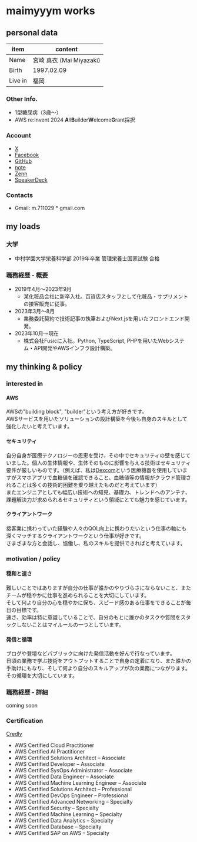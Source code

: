 # maimyyym works
## personal data

| item    | content                  |  
| ------- | ------------------------ |   
| Name    | 宮崎 真衣 (Mai Miyazaki) |    
| Birth   | 1997.02.09               |   
| Live in | 福岡                     |   

### Other Info.
- 1型糖尿病（3歳〜）
- AWS re:Invent 2024 **A**ll**B**uilder**W**elcome**G**rant採択

### Account
- [X](https://x.com/maimyyym)
- [Facebook](https://www.facebook.com/profile.php?id=61557484814842)
- [GitHub](https://github.com/maimyyym)
- [note](https://note.com/myfy_29)
- [Zenn](https://zenn.dev/mai_mizz)
- [SpeakerDeck](https://speakerdeck.com/maimyyym)

### Contacts
- Gmail: m.711029 * gmail.com

## my loads
### 大学
- 中村学園大学栄養科学部 2019年卒業
  管理栄養士国家試験 合格

### 職務経歴 - 概要
- 2019年4月〜2023年9月
  - 某化粧品会社に新卒入社。百貨店スタッフとして化粧品・サプリメントの接客販売に従事。
- 2023年3月〜8月
  - 業務委託契約で技術記事の執筆およびNext.jsを用いたフロントエンド開発。
- 2023年10月〜現在
  - 株式会社Fusicに入社。Python, TypeScript, PHPを用いたWebシステム・API開発やAWSインフラ設計構築。

## my thinking & policy
### interested in
#### AWS
AWSの"building block", "builder"という考え方が好きです。  
AWSサービスを用いたソリューションの設計構築を今後も自身のスキルとして強化したいと考えています。

#### セキュリティ
自分自身が医療テクノロジーの恩恵を受け、その中でセキュリティの壁を感じていました。個人の生体情報や、生体そのものに影響を与える技術はセキュリティ要件が厳しいものです。（例えば、私は[Dexcom](https://www.dexcom.com/ja-JP)という医療機器を使用していますがスマホアプリで血糖値を確認できること、血糖値等の情報がクラウド管理されることは多くの技術的困難を乗り越えたものだと考えています）  
またエンジニアとしても幅広い技術への知見、基礎力、トレンドへのアンテナ、課題解決力が求められるセキュリティという領域にとても魅力を感じています。  

#### クライアントワーク
接客業に携わっていた経験や人々のQOL向上に携わりたいという仕事の軸にも深くマッチするクライアントワークという仕事が好きです。  
さまざまな方と会話し、協働し、私のスキルを提供できればと考えています。

### motivation / policy
#### 穏和と速さ
難しいことではありますが自分の仕事が誰かのやりづらさにならないこと、またチームが穏やかに仕事を進められることを大切にしています。  
そして何より自分の心を穏やかに保ち、スピード感のある仕事をできることが毎日の目標です。  
速さ、効率は特に意識していることで、自分のもとに誰かのタスクや質問をスタックしないことはマイルールの一つとしています。

#### 発信と循環
ブログや登壇などパブリックに向けた発信活動を好んで行なっています。  
日頃の業務で学ぶ技術をアウトプットすることで自身の定着になり、また誰かの手助けにもなり、そして何より自分のスキルアップが次の業務につながります。その循環を大切にしています。

### 職務経歴 - 詳細
coming soon

### Certification
[Credly](https://www.credly.com/users/mai-miyazaki.5bd0582a)

- AWS Certified Cloud Practitioner
- AWS Certified AI Practitioner
- AWS Certified Solutions Architect – Associate
- AWS Certified Developer – Associate
- AWS Certified SysOps Administrator – Associate
- AWS Certified Data Engineer – Associate
- AWS Certified Machine Learning Engineer – Associate
- AWS Certified Solutions Architect – Professional
- AWS Certified DevOps Engineer – Professional
- AWS Certified Advanced Networking – Specialty
- AWS Certified Security – Specialty
- AWS Certified Machine Learning – Specialty
- AWS Certified Data Analytics – Specialty
- AWS Certified Database – Specialty
- AWS Certified SAP on AWS – Specialty
